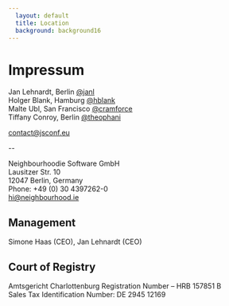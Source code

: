 ```yaml
---
  layout: default
  title: Location
  background: background16
---
```


# Impressum

Jan Lehnardt, Berlin [@janl](https://twitter.com/janl)  
Holger Blank, Hamburg [@hblank](https:/twitter.com/hblank)  
Malte Ubl, San Francisco [@cramforce](https:/twitter.comcramforce)  
Tiffany Conroy, Berlin [@theophani](http://https:/twitter.com/theophani)  

[contact@jsconf.eu](mailto:&#x63;&#x6F;&#x6E;&#x74;&#x61;&#x63;&#x74;&#x40;&#x6A;&#x73;&#x63;&#x6F;&#x6E;&#x66;&#x2E;&#x65;&#x75;)

--

<p>
  Neighbourhoodie Software GmbH<br>Lausitzer Str. 10<br>12047 Berlin, Germany<br>Phone: +49 (0) 30 4397262-0<br><a href=mailto:hi@neighbourhood.ie>hi@neighbourhood.ie</a></p><h2 id=management>Management</h2><p>Simone Haas (CEO), Jan Lehnardt (CEO)</p><h2 id=court-of-registry>Court of Registry</h2><p>Amtsgericht Charlottenburg Registration Number – HRB 157851 B<br>Sales Tax Identification Number: DE 2945 12169
</p>